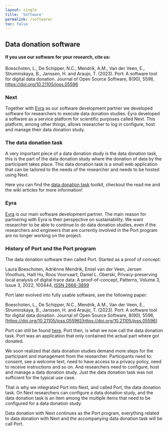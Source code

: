 ```yaml
---
layout: single
title: 'Software'
permalink: /software/
toc: false
---
```


## Data donation software

<div class="notice--info">
  <h4>If you use our software for your research, cite us:</h4>
  <p> Boeschoten, L., De Schipper, N.C., Mendrik, A.M., Van der Veen, E., Struminskaya, B., Janssen, H. and Araujo, T. (2023). Port: A software tool for digital data donation. Journal of Open Source Software, 8(90), 5596, <a href="https://doi.org/10.21105/joss.05596">https://doi.org/10.21105/joss.05596</a></p>
</div>



### Next

Together with [Eyra](https://eyra.co/) as our software development partner we developed software for researchers to execute data donation studies. 
Eyra developed a software as a service platform for scientific purposes called Next. 
This platform, among other things, allows researcher to log in configure, host and manage their data donation study.

### The data donation task

A very important piece of a data donation study is the data donation task, this is the part of the data donation study where the donation of data by the participant takes place. 
This data donation task is a small web application that can be tailored to the needs of the researcher and needs to be hosted using Next.

Here you can find the [data donation task](https://github.com/d3i-infra/data-donation-task) toolkit, checkout the read me and the wiki articles for more information!

### Eyra

[Eyra](https://eyra.co/) is our main software development partner. The main reason for partnering with Eyra is their perspective on sustainability. 
We want researcher to be able to continue to do data donation studies, even if the researchers and engineers that are currently involved in the Port program are no longer working on the project.


### History of Port and the Port program

The data donation software then called Port. Started as a proof of concept:

Laura Boeschoten, Adriënne Mendrik, Emiel van der Veen, Jeroen Vloothuis, Haili Hu, Roos Voorvaart, Daniel L. Oberski, Privacy-preserving local analysis of digital trace data: A proof-of-concept, Patterns, Volume 3, Issue 3, 2022, 100444, [ISSN 2666-3899](https://doi.org/10.1016/j.patter.2022.100444.)

Port later evolved into fully usable software, see the following paper:

Boeschoten, L., De Schipper, N.C., Mendrik, A.M., Van der Veen, E., Struminskaya, B., Janssen, H. and Araujo, T. (2023). Port: A software tool for digital data donation. Journal of Open Source Software, 8(90), 5596, [https://doi.org/10.21105/joss.05596](https://doi.org/10.21105/joss.05596) 

Port can still be found [here](https://github.com/eyra/port). Port then, is what we now call the data donation task. 
Port was an application that only contained the actual part where got donated.

We soon realized that data donation studies demand more steps for the participant and management from the researcher. Participants need to: consent, see a welcome text, need to have access to a privacy policy, need to receive instructions and so on. And researchers need to configure, host and manage a data donation study. Just the data donation task was not sufficient for the typical use case.

That is why we integrated Port into Next, and called Port, the data donation task. On Next researchers can configure a data donation study, and the data donation task is an item among the multiple items that need to be configured for a data donation study.

Data donation with Next continues as the Port program, everything related to data donation with Next and the accompanying data donation task will be call Port.

